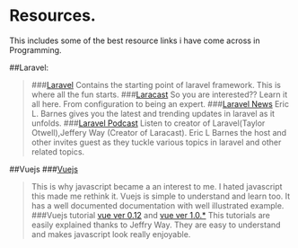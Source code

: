 # Resources.

This includes some of the best resource links i have come across in Programming.

##Laravel:
>###[Laravel](http://laravel.com/docs/5.1)
>Contains the starting point of laravel framework. This is where all the fun starts.
###[Laracast](https://laracasts.com)
>So you are interested?? Learn it all here. From configuration to being an expert.
###[Laravel News](https://laravel-news.com/blog/)
>Eric L. Barnes gives you the latest and trending updates in laravel as it unfolds.
###[Laravel Podcast](http://www.laravelpodcast.com/)
>Listen  to creator of Laravel(Taylor Otwell),Jeffery Way (Creator of Laracast). Eric L Barnes the host and other invites guest
>as they tuckle various topics in laravel and other related topics.

##Vuejs
###[Vuejs](http://vuejs.org/guide/)
>This is why javascript became a an interest to me. I hated javascript this made me rethink it.
>Vuejs is simple to understand and learn too. It has a well documented documentation with well illustrated example.
###Vuejs tutorial [vue ver 0.12](https://laracasts.com/series/learning-vuejs) and [vue ver 1.0.*](https://laracasts.com/series/learning-vue-step-by-step)
>This tutorials are easily explained thanks to Jeffry Way. They are easy to understand and makes javascript look really enjoyable. 
